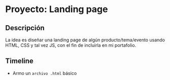 # Proyecto: Landing page 

## Descripción 
La idea es diseñar una landing page de algún producto/tema/evento usando HTML, CSS y tal vez JS, con el fin de incluirla en mi portafolio.

## Timeline

- Armo un `archivo .html` básico 


